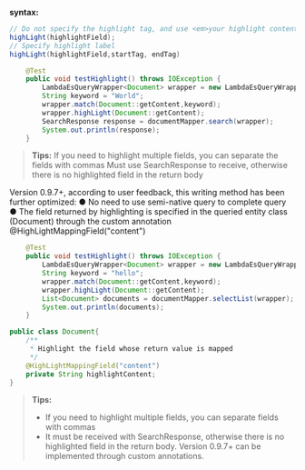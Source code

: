 **syntax:**
```java
// Do not specify the highlight tag, and use <em>your highlight content</em> to return the highlighted content by default
highLight(highlightField);
// Specify highlight label
highLight(highlightField,startTag, endTag)
```
```java
    @Test
    public void testHighlight() throws IOException {
        LambdaEsQueryWrapper<Document> wrapper = new LambdaEsQueryWrapper<>();
        String keyword = "World";
        wrapper.match(Document::getContent,keyword);
        wrapper.highLight(Document::getContent);
        SearchResponse response = documentMapper.search(wrapper);
        System.out.println(response);
    }
```
> **Tips:**
> If you need to highlight multiple fields, you can separate the fields with commas
> Must use SearchResponse to receive, otherwise there is no highlighted field in the return body


Version 0.9.7+, according to user feedback, this writing method has been further optimized:
● No need to use semi-native query to complete query
● The field returned by highlighting is specified in the queried entity class (Document) through the custom annotation @HighLightMappingField("content")

```java
    @Test
    public void testHighlight() throws IOException {
        LambdaEsQueryWrapper<Document> wrapper = new LambdaEsQueryWrapper<>();
        String keyword = "hello";
        wrapper.match(Document::getContent,keyword);
        wrapper.highLight(Document::getContent);
        List<Document> documents = documentMapper.selectList(wrapper);
        System.out.println(documents);
    }
```
```java
public class Document{
    /**
     * Highlight the field whose return value is mapped
     */
    @HighLightMappingField("content")
    private String highlightContent;
}
```
> **Tips:**
> - If you need to highlight multiple fields, you can separate fields with commas
> - It must be received with SearchResponse, otherwise there is no highlighted field in the return body. Version 0.9.7+ can be implemented through custom annotations.

